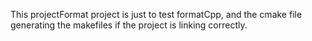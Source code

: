 This projectFormat project is just to test formatCpp, and the cmake file generating the makefiles
if the project is linking correctly.